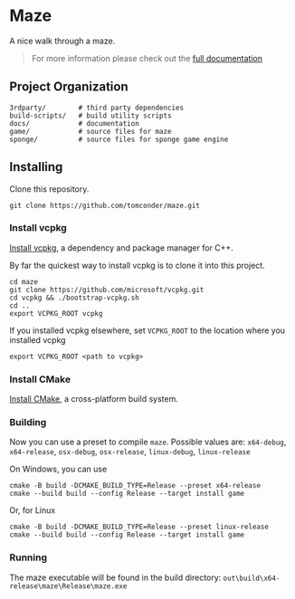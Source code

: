 # Maze

A nice walk through a maze.

> For more information please check out the [full documentation](https://tomconder.github.io/maze/)

## Project Organization

    3rdparty/        # third party dependencies
    build-scripts/   # build utility scripts
    docs/            # documentation
    game/            # source files for maze
    sponge/          # source files for sponge game engine

## Installing

Clone this repository.

```
git clone https://github.com/tomconder/maze.git
```

### Install vcpkg
[Install vcpkg](https://github.com/microsoft/vcpkg#getting-started), a dependency and package manager for C++.

By far the quickest way to install vcpkg is to clone it into this project.
```
cd maze
git clone https://github.com/microsoft/vcpkg.git
cd vcpkg && ./bootstrap-vcpkg.sh
cd ..
export VCPKG_ROOT vcpkg
```

If you installed vcpkg elsewhere, set `VCPKG_ROOT` to the location where you installed vcpkg
```
export VCPKG_ROOT <path to vcpkg>
```

### Install CMake
[Install CMake](https://cmake.org/install/), a cross-platform build system.

### Building
Now you can use a preset to compile `maze`. Possible values
are: `x64-debug`, `x64-release`, `osx-debug`, `osx-release`, `linux-debug`, `linux-release`

On Windows, you can use

```
cmake -B build -DCMAKE_BUILD_TYPE=Release --preset x64-release
cmake --build build --config Release --target install game
```

Or, for Linux

```
cmake -B build -DCMAKE_BUILD_TYPE=Release --preset linux-release
cmake --build build --config Release --target install game
```

### Running
The maze executable will be found in the build directory: `out\build\x64-release\maze\Release\maze.exe`
